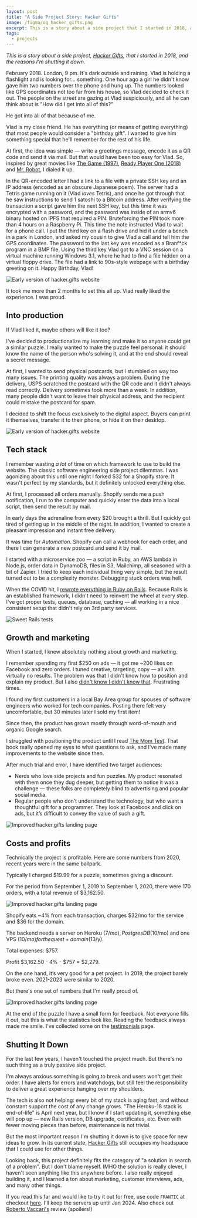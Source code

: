 ```yaml
---
layout: post
title: "A Side Project Story: Hacker Gifts"
image: /figma/og_hacker_gifts.png
excerpt: This is a story about a side project that I started in 2018, and the reasons I'm shuting it down.
tags:
  - projects
---
```


_This is a story about a side project, [Hacker Gifts](https://hacker.gifts/), that I started in 2018, and the reasons I'm shutting it down._

February 2018. London, 9 pm. It's dark outside and raining. Vlad is holding a flashlight and is looking for... something. One hour ago a girl he didn't know gave him two numbers over the phone and hung up. The numbers looked like GPS coordinates not too far from his house, so Vlad decided to check it out. The people on the street are gazing at Vlad suspiciously, and all he can think about is "How did I get into all of this?"

He got into all of that because of me.

Vlad is my close friend. He has everything (or means of getting everything) that most people would consider a "birthday gift". I wanted to give him something special that he'll remember for the rest of his life.

At first, the idea was simple — write a greetings message, encode it as a QR code and send it via mail. But that would have been too easy for Vlad. So, inspired by great movies like [The Game (1997)](https://www.imdb.com/title/tt0119174/), [Ready Player One (2018)](https://www.imdb.com/title/tt1677720/) and [Mr. Robot](https://www.imdb.com/title/tt4158110/), I dialed it up.

In the QR-encoded letter I had a link to a file with a private SSH key and an IP address (encoded as an obscure Japanese poem). The server had a Tetris game running on it (Vlad _loves_ Tetris), and once he got through that he saw instructions to send 1 satoshi to a Bitcoin address. After verifying the transaction a script gave him the next SSH key, but this time it was encrypted with a password, and the password was inside of an armv6 binary hosted on IPFS that required a PIN. Bruteforcing the PIN took more than 4 hours on a Raspberry Pi. This time the note instructed Vlad to wait for a phone call. I put the third key on a flash drive and hid it under a bench in a park in London, and asked my cousin to give Vlad a call and tell him the GPS coordinates. The password to the last key was encoded as a Branf\*ck program in a BMP file. Using the third key Vlad got to a VNC session on a virtual machine running Windows 3.1, where he had to find a file hidden on a virtual floppy drive. The file had a link to 90s-style webpage with a birthday greeting on it. Happy Birthday, Vlad!

![Early version of hacker.gifts website](/assets/hacker-gifts/happy-birthday.jpg)

It took me more than 2 months to set this all up. Vlad really liked the experience. I was proud.

## Into production

If Vlad liked it, maybe others will like it too?

I've decided to productionalize my learning and make it so anyone could get a similar puzzle. I really wanted to make the puzzle feel personal: it should know the name of the person who's solving it, and at the end should reveal a secret message.

At first, I wanted to send physical postcards, but I stumbled on way too many issues. The printing quality was always a problem. During the delivery, USPS scratched the postcard with the QR code and it didn't always read correctly. Delivery sometimes took more than a week. In addition, many people didn't want to leave their physical address, and the recipient could mistake the postcard for spam.

I decided to shift the focus exclusively to the digital aspect. Buyers can print it themselves, transfer it to their phone, or hide it on their desktop.

![Early version of hacker.gifts website](/assets/hacker-gifts/01-Hacker-Gifts.png)

## Tech stack

I remember wasting _a lot_ of time on which framework to use to build the website. The classic software engineering side project dilemmas. I was agonizing about this until one night I forked $32 for a Shopify store. It wasn't perfect by my standards, but it definitely unlocked everything else.

At first, I processed all orders manually. Shopify sends me a push notification, I run to the computer and quickly enter the data into a local script, then send the result by mail.

In early days the adrenaline from every $20 brought a thrill. But I quickly got tired of getting up in the middle of the night. In addition, I wanted to create a pleasant impression and instant free delivery.

It was time for _Automation_. Shopify can call a webhook for each order, and there I can generate a new postcard and send it by mail.

I started with a microservice zoo — a script in Ruby, an AWS lambda in Node.js, order data in DynamoDB, files in S3, Mailchimp, all seasoned with a bit of Zapier. I tried to keep each individual thing very simple, but the result turned out to be a complexity monster. Debugging stuck orders was hell.

When the COVID hit, I [rewrote everything in Ruby on Rails](/back-to-rails). Because Rails is an established framework, I didn't need to reinvent the wheel at every step. I've got proper tests, queues, database, caching — all working in a nice consistent setup that didn't rely on 3rd party services.

![Sweet Rails tests](/assets/hacker-gifts/tests.png)

## Growth and marketing

When I started, I knew absolutely nothing about growth and marketing.

I remember spending my first $250 on ads — it got me ~200 likes on Facebook and zero orders. I tuned creative, targeting, copy — all with virtually no results. The problem was that I didn't know how to position and explain my product. But I also [didn't know I didn't know that](https://medium.com/@andreamantovani/known-knowns-known-unknowns-unknown-unknowns-leadership-367f346b0953). Frustrating times.

I found my first customers in a local Bay Area group for spouses of software engineers who worked for tech companies. Posting there felt very uncomfortable, but 30 minutes later I sold my first item!

Since then, the product has grown mostly through word-of-mouth and organic Google search.

I struggled with positioning the product until I read [The Mom Test](https://www.momtestbook.com/). That book really opened my eyes to what questions to ask, and I've made many improvements to the website since then.

After much trial and error, I have identified two target audiences:

- Nerds who love side projects and fun puzzles. My product resonated with them once they dug deeper, but getting them to notice it was a challenge — these folks are completely blind to advertising and popular social media.
- Regular people who don’t understand the technology, but who want a thoughtful gift for a programmer. They look at Facebook and click on ads, but it’s difficult to convey the value of such a gift.

![Improved hacker.gifts landing page](/assets/hacker-gifts/latest-landing-page.png)

## Costs and profits

Technically the project is profitable. Here are some numbers from 2020, recent years were in the same ballpark.

Typically I charged $19.99 for a puzzle, sometimes giving a discount.

For the period from September 1, 2019 to September 1, 2020, there were 170 orders, with a total revenue of $3,162.50.

![Improved hacker.gifts landing page](/assets/hacker-gifts/03-Revenue.png)

Shopify eats ~4% from each transaction, charges $32/mo for the service and $36 for the domain.

The backend needs a server on Heroku ($7/mo), Postgres DB ($10/mo) and one VPS ($10/mo) for the quest + domain ($13/y).

Total expenses: $757.

Profit $3,162.50 - 4% - $757 = $2,279.

On the one hand, it’s very good for a pet project. In 2019, the project barely broke even. 2021-2023 were similar to 2020.

But there's one set of numbers that I'm really proud of.

![Improved hacker.gifts landing page](/assets/hacker-gifts/02-Survey.png)

At the end of the puzzle I have a small form for feedback. Not everyone fills it out, but this is what the statistics look like. Reading the feedback always made me smile. I've collected some on the [testimonials](https://hacker.gifts/blogs/guides/testimonials) page.

## Shutting It Down

For the last few years, I haven't touched the project much. But there's no such thing as a truly passive side project.

I'm always anxious something is going to break and users won't get their order. I have alerts for errors and watchdogs, but still feel the responsibility to deliver a great experience hanging over my shoulders.

The tech is also not helping: every bit of my stack is aging fast, and without constant support the cost of any change grows. "The Heroku-18 stack is end-of-life" is April next year, but I know if I start updating it, something else will pop up — new Rails version, DB upgrade, certificates, etc. Even with fewer moving pieces than before, maintenance is not trivial.

But the most important reason I'm shutting it down is to give space for new ideas to grow. In its current state, [Hacker Gifts](https://hacker.gifts) still occupies my headspace that I could use for other things.

Looking back, this project definitely fits the category of "a solution in search of a problem". But I don't blame myself. IMHO the solution is really clever, I haven't seen anything like this anywhere before. I also really enjoyed building it, and I learned a ton about marketing, customer interviews, ads, and many other things.

If you read this far and would like to try it out for free, use code `FRANTIC` at checkout [here](https://hacker.gifts/). I'll keep the servers up until Jan 2024. Also check out [Roberto Vaccari's](https://robertovaccari.com/blog/2021_02_14_hacker_gifts/) review (spoilers!)
